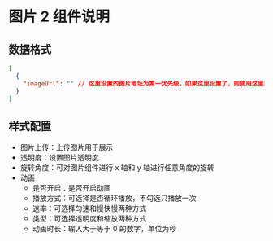 # 图片 2 组件说明

## 数据格式

```json
[
  {
    "imageUrl": "" // 这里设置的图片地址为第一优先级，如果这里设置了，则使用这里的图片，否则使用样式里面设置的图片
  }
]
```

## 样式配置

- 图片上传：上传图片用于展示
- 透明度：设置图片透明度
- 旋转角度：可对图片组件进行 x 轴和 y 轴进行任意角度的旋转
- 动画
  - 是否开启：是否开启动画
  - 播放方式：可选择是否循环播放，不勾选只播放一次
  - 速率：可选择匀速和慢快慢两种方式
  - 类型：可选择透明度和缩放两种方式
  - 动画时长：输入大于等于 0 的数字，单位为秒
